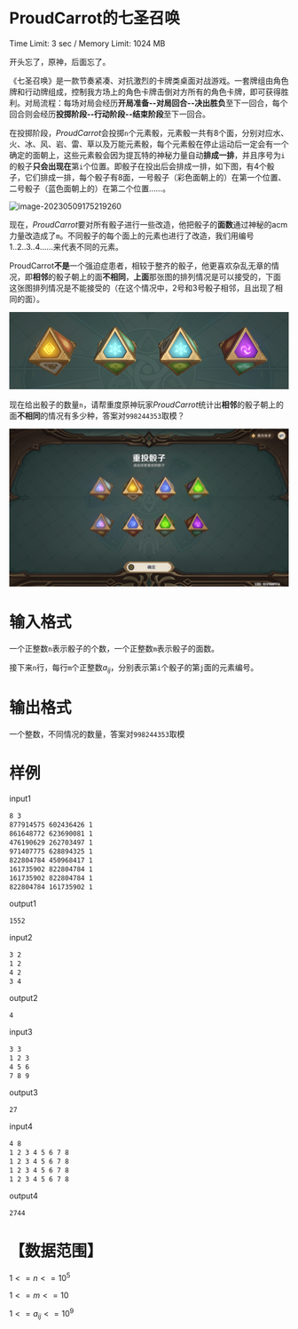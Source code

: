 # ProudCarrot的七圣召唤

Time Limit: 3 sec / Memory Limit: 1024 MB

开头忘了，原神，后面忘了。

《七圣召唤》是一款节奏紧凑、对抗激烈的卡牌类桌面对战游戏。一套牌组由角色牌和行动牌组成，控制我方场上的角色卡牌击倒对方所有的角色卡牌，即可获得胜利。对局流程：每场对局会经历**开局准备--对局回合--决出胜负**至下一回合，每个回合则会经历**投掷阶段--行动阶段--结束阶段**至下一回合。

在投掷阶段，*ProudCarrot*会投掷`n`个元素骰，元素骰一共有8个面，分别对应水、火、冰、风、岩、雷、草以及万能元素骰，每个元素骰在停止运动后一定会有一个确定的面朝上，这些元素骰会因为提瓦特的神秘力量自动**排成一排**，并且序号为`i`的骰子**只会出现在**第`i`个位置。即骰子在投出后会排成一排，如下图，有4个骰子，它们排成一排，每个骰子有8面，一号骰子（彩色面朝上的）在第一个位置、二号骰子（蓝色面朝上的）在第二个位置……。

![image-20230509175219260](D:\ACM\南宁周赛\出题\ProudCarrot的七圣召唤\.asset\题面\image-20230509175219260.png)

现在，*ProudCarrot*要对所有骰子进行一些改造，他把骰子的**面数**通过神秘的acm力量改造成了`m`。不同骰子的每个面上的元素也进行了改造，我们用编号$1..2..3..4......$来代表不同的元素。

ProudCarrot**不是**一个强迫症患者，相较于整齐的骰子，他更喜欢杂乱无章的情况，即**相邻**的骰子朝上的面**不相同**，**上面**那张图的排列情况是可以接受的，下面 这张图排列情况是不能接受的（在这个情况中，2号和3号骰子相邻，且出现了相同的面）。

![image-20230509175654846](.asset/题面/image-20230509175654846.png)

现在给出骰子的数量`n`，请帮重度原神玩家*ProudCarrot*统计出**相邻**的骰子朝上的面**不相同**的情况有多少种，答案对`998244353`取模？



![image-20230509175135841](.asset/题面/image-20230509175135841.png)



# 输入格式

一个正整数`n`表示骰子的个数，一个正整数`m`表示骰子的面数。

接下来`n`行，每行`m`个正整数$a_{ij}$，分别表示第`i`个骰子的第`j`面的元素编号。

# 输出格式

一个整数，不同情况的数量，答案对`998244353`取模



# 样例

input1

```
8 3
877914575 602436426 1
861648772 623690081 1
476190629 262703497 1
971407775 628894325 1 
822804784 450968417 1
161735902 822804784 1
161735902 822804784 1
822804784 161735902 1
```

output1

```
1552
```




input2

```
3 2
1 2
4 2
3 4
```

output2

```
4
```

input3

```
3 3
1 2 3
4 5 6
7 8 9
```
output3

```
27
```


input4

```
4 8
1 2 3 4 5 6 7 8
1 2 3 4 5 6 7 8
1 2 3 4 5 6 7 8
1 2 3 4 5 6 7 8
```

output4

```
2744
```


# 【数据范围】

$1<=n<=10^5$

$1<=m<=10$

$1<=a_{ij}<=10^9$

